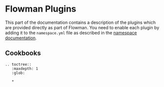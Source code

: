 # Flowman Plugins

This part of the documentation contains a description of the plugins which are provided directly as part of Flowman.
You need to enable each plugin by adding it to the `namespace.yml` file as described in the 
[namespace documentation](../spec/namespace.md).


## Cookbooks

```eval_rst
.. toctree::
   :maxdepth: 1
   :glob:

   *
```
